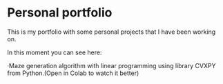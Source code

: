 # Personal portfolio
This is my portfolio with some personal projects that I have been working on.


In this moment you can see here:


·Maze generation algorithm with linear programming using library CVXPY from Python.(Open in Colab to watch it better)
